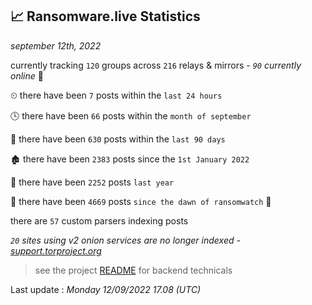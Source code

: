 
## 📈 Ransomware.live Statistics
_september 12th, 2022_

currently tracking `120` groups across `216` relays & mirrors - _`90` currently online_ 📡

⏲ there have been `7` posts within the `last 24 hours`

🕓 there have been `66` posts within the `month of september`

📅 there have been `630` posts within the `last 90 days`

🏚 there have been `2383` posts since the `1st January 2022`

🚀 there have been `2252` posts `last year`

🦕 there have been `4669` posts `since the dawn of ransomwatch` 🐣

there are `57` custom parsers indexing posts

_`20` sites using v2 onion services are no longer indexed - [support.torproject.org](https://support.torproject.org/onionservices/v2-deprecation/)_

> see the project [README](https://github.com/jmousqueton/ransomwatch#readme) for backend technicals



Last update : _Monday 12/09/2022 17.08 (UTC)_

